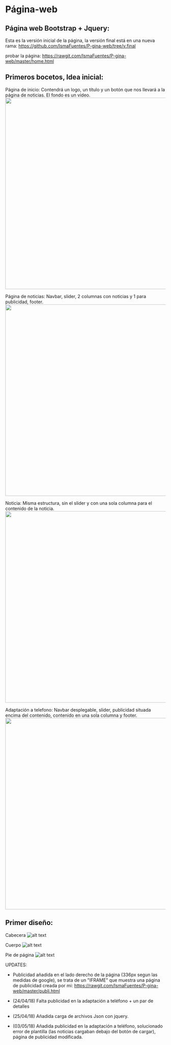 # Página-web

Página web Bootstrap + Jquery:
----------------------------------------------------------------------------------------------------------------------------------------

Esta es la versión inicial de la página, la versión final está en una nueva rama:
https://github.com/IsmaFuentes/P-gina-web/tree/v.final


probar la página:
https://rawgit.com/IsmaFuentes/P-gina-web/master/home.html


Primeros bocetos, Idea inicial:
----------------------------------------------------------------------------------------------------------------------------------------
Página de inicio: Contendrá un logo, un título y un botón que nos llevará a la página de noticias. El fondo es un vídeo.
<br>
<img src="https://github.com/IsmaFuentes/P-gina-web/blob/master/capturas%20pweb/1.jpg" width="600">

Página de noticias: Navbar, slider, 2 columnas con noticias y 1 para publicidad, footer.
<br>
<img src="https://github.com/IsmaFuentes/P-gina-web/blob/master/capturas%20pweb/2.jpg" width="600">

Noticia: Misma estructura, sin el slider y con una sola columna para el contenido de la noticia.
<br>
<img src="https://github.com/IsmaFuentes/P-gina-web/blob/master/capturas%20pweb/3.jpg" width="600">

Adaptación a telefono: Navbar desplegable, slider, publicidad situada encima del contenido, contenido en una sola columna y footer.
<br>
<img src="https://github.com/IsmaFuentes/P-gina-web/blob/master/capturas%20pweb/4.jpg" width="600">

Primer diseño:
----------------------------------------------------------------------------------------------------------------------------------------
Cabecera
![alt text](https://rawgit.com/IsmaFuentes/P-gina-web/master/capturas%20pweb/1.PNG)

Cuerpo
![alt text](https://rawgit.com/IsmaFuentes/P-gina-web/master/capturas%20pweb/2pc.PNG)

Pie de página
![alt text](https://rawgit.com/IsmaFuentes/P-gina-web/master/capturas%20pweb/6.PNG)


UPDATES:

- Publicidad añadida en el lado derecho de la página (336px segun las medidas de google), se trata de un "IFRAME" que muestra una página de publicidad creada por mi:  https://rawgit.com/IsmaFuentes/P-gina-web/master/publi.html

- (24/04/18) Falta publicidad en la adaptación a teléfono + un par de detalles
- (25/04/18) Añadida carga de archivos Json con jquery.
- (03/05/18) Añadida publicidad en la adaptación a teléfono, solucionado error de plantilla (las noticias cargaban debajo del botón de cargar), página de publicidad modificada.

